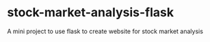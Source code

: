 # stock-market-analysis-flask
A mini project to use flask to create website for stock market analysis
